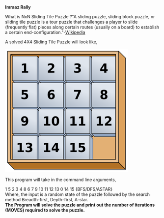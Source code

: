 **Imraaz Rally**  

What is NxN Sliding Tile Puzzle ?"A sliding puzzle, sliding block puzzle, or sliding tile puzzle is a tour puzzle that challenges a player to slide (frequently flat) pieces along certain routes (usually on a board) to establish a certain end-configuration."-[Wikipedia](http://en.wikipedia.org/wiki/Sliding_puzzle)  

A solved 4X4 Sliding Tile Puzzle will look like,  

![](img\solved.png)  

This program will take in the command line arguments,  

1 5 2 3 4 8 6 7 9 10 11 12 13 0 14 15 {BFS/DFS/ASTAR}  
Where, the input is a random state of the puzzle followed by the search method Breadth-first, Depth-first, A-star.  
**The Program will solve the puzzle and print out the number of iterations (MOVES) required to solve the puzzle.**
